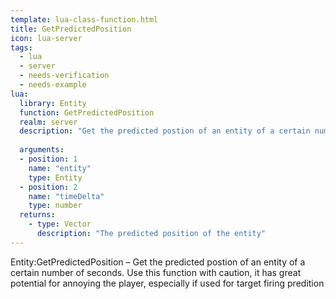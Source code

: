 ```yaml
---
template: lua-class-function.html
title: GetPredictedPosition
icon: lua-server
tags:
  - lua
  - server
  - needs-verification
  - needs-example
lua:
  library: Entity
  function: GetPredictedPosition
  realm: server
  description: "Get the predicted postion of an entity of a certain number of seconds. Use this function with caution, it has great potential for annoying the player, especially if used for target firing predition"
  
  arguments:
  - position: 1
    name: "entity"
    type: Entity
  - position: 2
    name: "timeDelta"
    type: number
  returns:
    - type: Vector
      description: "The predicted position of the entity"
---
```


<div class="lua__search__keywords">
Entity:GetPredictedPosition &#x2013; Get the predicted postion of an entity of a certain number of seconds. Use this function with caution, it has great potential for annoying the player, especially if used for target firing predition
</div>
